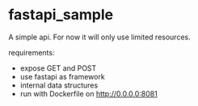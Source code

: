 # fastapi_sample

A simple api.  For now it will only use limited resources.

requirements:
 - expose GET and POST
 - use fastapi as framework
 - internal data structures
 - run with Dockerfile on http://0.0.0.0:8081

 


